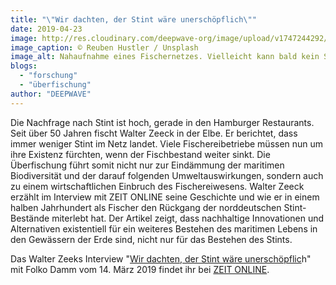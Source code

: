 ```yaml
---
title: "\"Wir dachten, der Stint wäre unerschöpflich\""
date: 2019-04-23
image: http://res.cloudinary.com/deepwave-org/image/upload/v1747244292/deepwave.org/reuben-hustler-unsplash-fischer-netz-gruen-blau-scaled.jpg
image_caption: © Reuben Hustler / Unsplash
image_alt: Nahaufnahme eines Fischernetzes. Vielleicht kann bald kein Stint mehr darin gefangen werden
blogs: 
  - "forschung"
  - "überfischung"
author: "DEEPWAVE"
---
```


Die Nachfrage nach Stint ist hoch, gerade in den Hamburger Restaurants. Seit über 50 Jahren fischt Walter Zeeck in der Elbe. Er berichtet, dass immer weniger Stint im Netz landet. Viele Fischereibetriebe müssen nun um ihre Existenz fürchten, wenn der Fischbestand weiter sinkt. Die Überfischung führt somit nicht nur zur Eindämmung der maritimen Biodiversität und der darauf folgenden Umweltauswirkungen, sondern auch zu einem wirtschaftlichen Einbruch des Fischereiwesens. Walter Zeeck erzählt im Interview mit ZEIT ONLINE seine Geschichte und wie er in einem halben Jahrhundert als Fischer den Rückgang der norddeutschen Stint-Bestände miterlebt hat. Der Artikel zeigt, dass nachhaltige Innovationen und Alternativen existentiell für ein weiteres Bestehen des maritimen Lebens in den Gewässern der Erde sind, nicht nur für das Bestehen des Stints.

Das Walter Zeeks Interview "[Wir dachten, der Stint wäre unerschöpflic](https://www.zeit.de/hamburg/2019-03/elbe-stint-fischerei-rueckgang-elbvertiefung)h" mit Folko Damm vom 14. März 2019 findet ihr bei [ZEIT ONLINE](https://www.zeit.de/).
